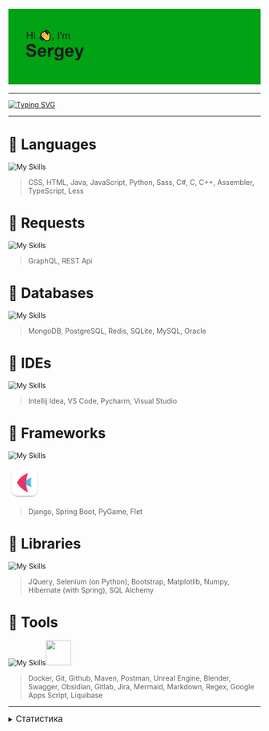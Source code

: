 ![](https://github.com/AltairArs/AltairArs/blob/main/header.png)

---

<!-- Анимированное описание -->
[![Typing SVG](https://readme-typing-svg.herokuapp.com?font=Space+Mono&pause=1000&color=F7EC00&width=435&lines=Computer+science+student)](https://git.io/typing-svg)

---

# 🔧 Languages
<!--Языки-->
![My Skills](https://go-skill-icons.vercel.app/api/icons?i=css,html,java,js,py,sass,cs,c,cpp,assembly,typescript,less&titles=true)
> CSS, HTML, Java, JavaScript, Python, Sass, C#, C, C++, Assembler, TypeScript, Less
# 🔧 Requests
<!-- Методы взаимодействия -->
![My Skills](https://go-skill-icons.vercel.app/api/icons?i=graphql,api&titles=true)
> GraphQL, REST Api
# 🔧 Databases
<!--Базы данных-->
![My Skills](https://go-skill-icons.vercel.app/api/icons?i=mongodb,postgresql,redis,sqlite,mysql,oracle&titles=true)
> MongoDB, PostgreSQL, Redis, SQLite, MySQL, Oracle
# 🔧 IDEs
<!--IDE-->
![My Skills](https://go-skill-icons.vercel.app/api/icons?i=idea,vscode,pycharm,visualstudio&titles=true)
>Intellij Idea, VS Code, Pycharm, Visual Studio
# 🔧 Frameworks
<!--Фреймворки-->
![My Skills](https://go-skill-icons.vercel.app/api/icons?i=django,spring,pygame&titles=true)

<img src="https://github.com/flet-dev/flet/blob/main/media/icons/macos/flet-png/app_icon_64.png" width="64">

> Django, Spring Boot, PyGame, Flet
# 🔧 Libraries
<!--Библиотеки-->
![My Skills](https://go-skill-icons.vercel.app/api/icons?i=jquery,selenium,bootstrap,matplotlib,numpy,hibernate,sqlalchemy&titles=true)
> JQuery, Selenium (on Python), Bootstrap, Matplotlib, Numpy, Hibernate (with Spring), SQL Alchemy
# 🔧 Tools
<!--Инструменты-->
![My Skills](https://go-skill-icons.vercel.app/api/icons?i=docker,git,github,maven,postman,unrealengine,blender,swagger,obsidian,gitlab,jira,mermaid,markdown,regex,googleappsscript&titles=true)<img height="50" width="50" src="https://cdn.simpleicons.org/liquibase">
> Docker, Git, Github, Maven, Postman, Unreal Engine, Blender, Swagger, Obsidian, Gitlab, Jira, Mermaid, Markdown, Regex, Google Apps Script, Liquibase

---

<details>
  <summary>
    <big>Статистика</big>
  </summary>

<br>

<!-- Кубки -->
[![trophy](https://github-profile-trophy.vercel.app/?username=AltairArs&theme=gruvbox)](https://github.com/ryo-ma/github-profile-trophy)
<!--- Сводка языков 
[![Top Langs](https://github-readme-stats.vercel.app/api/top-langs/?username=AltairArs&layout=compact&hide=roff&lang_count=10)](https://github.com/anuraghazra/github-readme-stats)
<!-- Статистика -->
![Anurag's GitHub stats](https://github-readme-stats.vercel.app/api?username=AltairArs&theme=merko)
